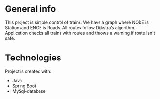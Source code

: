 


# General info
This project is simple control of trains. We have a graph where NODE is Stationsand ENGE is Roads.
All routes follow Dijkstra’s algorithm.
Application checks all trains with routes and throws a warning if route  isn't safe.

# Technologies
Project is created with:
* Java
* Spring Boot
* MySql-database

